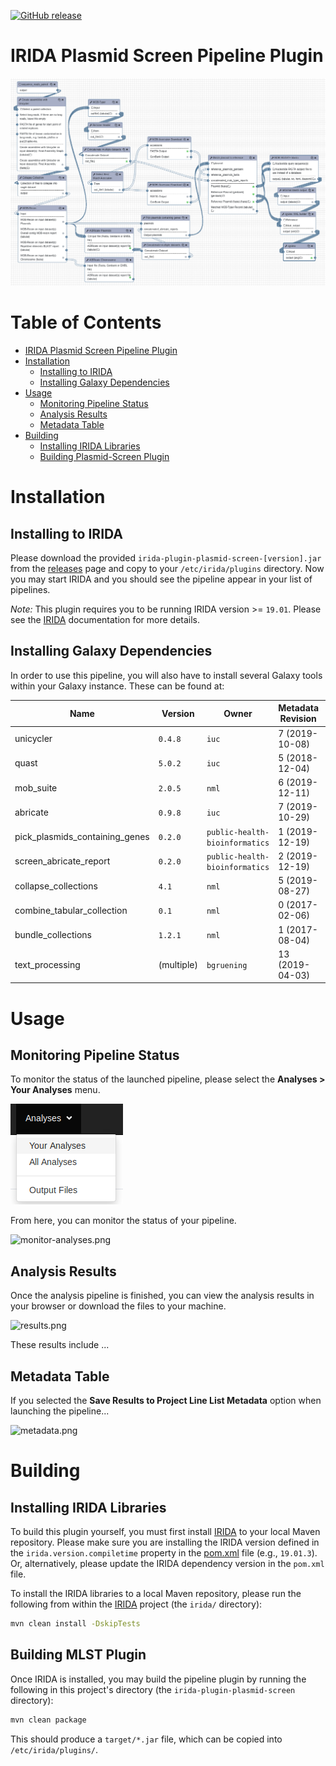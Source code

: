 [![GitHub release](https://img.shields.io/github/release/public-health-bioinformatics/irida-plugin-plasmid-screen.svg)](https://github.com/public-health-bioinformatics/irida-plugin-plasmid-screen/releases/latest)

# IRIDA Plasmid Screen Pipeline Plugin

![galaxy-workflow-diagram.png][]

# Table of Contents

   * [IRIDA Plasmid Screen Pipeline Plugin](#irida-plasmid-screen-pipeline-plugin)
   * [Installation](#buildingpackaging)
      * [Installing to IRIDA](#installing-to-irida)
      * [Installing Galaxy Dependencies](#installing-galaxy-dependencies)
   * [Usage](#usage)
      * [Monitoring Pipeline Status](#monitoring-pipeline-status)
      * [Analysis Results](#analysis-results)
      * [Metadata Table](#metadata-table)
   * [Building](#building)
      * [Installing IRIDA Libraries](#installing-irida-libraries)
      * [Building Plasmid-Screen Plugin](#building-plasmid-screen-plugin)

# Installation

## Installing to IRIDA

Please download the provided `irida-plugin-plasmid-screen-[version].jar` from the [releases][] page and copy to your `/etc/irida/plugins` directory.  Now you may start IRIDA and you should see the pipeline appear in your list of pipelines.

*Note:* This plugin requires you to be running IRIDA version >= `19.01`. Please see the [IRIDA][] documentation for more details.

## Installing Galaxy Dependencies

In order to use this pipeline, you will also have to install several Galaxy tools within your Galaxy instance. These can be found at:

| Name                               | Version         | Owner                          | Metadata Revision | Galaxy Toolshed Link                                                                                                                                                    |
|------------------------------------|-----------------|--------------------------------|-------------------|-------------------------------------------------------------------------------------------------------------------------------------------------------------------------|
| unicycler                          | `0.4.8`         | `iuc`                          | 7 (2019-10-08)    | [unicycler-7:88c240872a65](https://toolshed.g2.bx.psu.edu/view/iuc/unicycler/88c240872a65)                                                                              |
| quast                              | `5.0.2`         | `iuc`                          | 5 (2018-12-04)    | [quast-5:81df4950d65b](https://toolshed.g2.bx.psu.edu/view/iuc/quast/81df4950d65b)                                                                                      |
| mob_suite                          | `2.0.5`         | `nml`                          | 6 (2019-12-11)    | [mob_suite-6:9424de64bfa8](https://toolshed.g2.bx.psu.edu/view/nml/mob_suite/9424de64bfa8)                                                                              |
| abricate                           | `0.9.8`         | `iuc`                          | 7 (2019-10-29)    | [abricate-7:4efdca267d51](https://toolshed.g2.bx.psu.edu/view/iuc/abricate/4efdca267d51)                                                                                |
| pick_plasmids_containing_genes     | `0.2.0`         | `public-health-bioinformatics` | 1 (2019-12-19)    | [pick_plasmids_containing_genes-1:c9129ecc609d](https://toolshed.g2.bx.psu.edu/view/public-health-bioinformatics/pick_plasmids_containing_genes/c9129ecc609d)           |
| screen_abricate_report             | `0.2.0`         | `public-health-bioinformatics` | 2 (2019-12-19)    | [screen_abricate_report-2:912a3a3dc082](https://toolshed.g2.bx.psu.edu/view/public-health-bioinformatics/screen_abricate_report/912a3a3dc082)                           |
| collapse_collections               | `4.1`           | `nml`                          | 5 (2019-08-27)    | [collapse_collections-5:33151a38533a](https://toolshed.g2.bx.psu.edu/view/nml/collapse_collections/33151a38533a)                                                        |
| combine_tabular_collection         | `0.1`           | `nml`                          | 0 (2017-02-06)    | [combine_tabular_collection-0:b815081988b5](https://toolshed.g2.bx.psu.edu/view/nml/combine_tabular_collection/b815081988b5)                                                        |
| bundle_collections                 | `1.2.1`         | `nml`                          | 1 (2017-08-04)    | [bundle_collections-1:cd6da887a5f4](https://toolshed.g2.bx.psu.edu/view/nml/bundle_collections/cd6da887a5f4)                                                            |
| text_processing                    | (multiple)      | `bgruening`                    | 13 (2019-04-03)   | [text_processing-13:0a8c6b61f0f4](https://toolshed.g2.bx.psu.edu/view/bgruening/text_processing/0a8c6b61f0f4)                                                           |


# Usage

## Monitoring Pipeline Status

To monitor the status of the launched pipeline, please select the **Analyses > Your Analyses** menu.

![your-analyses.png][]

From here, you can monitor the status of your pipeline.

![monitor-analyses.png][]

## Analysis Results

Once the analysis pipeline is finished, you can view the analysis results in your browser or download the files to your machine.

![results.png][]

These results include ...

## Metadata Table

If you selected the **Save Results to Project Line List Metadata** option when launching the pipeline...

![metadata.png][]

# Building

## Installing IRIDA Libraries

To build this plugin yourself, you must first install [IRIDA][] to your local Maven repository. Please make sure you are installing the IRIDA version defined in the `irida.version.compiletime` property in the [pom.xml][] file (e.g., `19.01.3`). Or, alternatively, please update the IRIDA dependency version in the `pom.xml` file.

To install the IRIDA libraries to a local Maven repository, please run the following from within the [IRIDA][] project (the `irida/` directory):

```bash
mvn clean install -DskipTests
```

## Building MLST Plugin

Once IRIDA is installed, you may build the pipeline plugin by running the following in this project's directory (the `irida-plugin-plasmid-screen` directory):

```bash
mvn clean package
```

This should produce a `target/*.jar` file, which can be copied into `/etc/irida/plugins/`.


[maven]: https://maven.apache.org/
[IRIDA]: http://irida.ca/
[Galaxy]: https://galaxyproject.org/
[Java]: https://www.java.com/
[irida-pipeline]: https://irida.corefacility.ca/documentation/developer/tools/pipelines/
[irida-pipeline-galaxy]: https://irida.corefacility.ca/documentation/developer/tools/pipelines/#galaxy-workflow-development
[irida-wf-ga2xml]: https://github.com/phac-nml/irida-wf-ga2xml
[pom.xml]: pom.xml
[workflows-dir]: src/main/resources/workflows
[workflow-structure]: src/main/resources/workflows/0.1.0/irida_workflow_structure.ga
[irida-plugin-java]: https://github.com/phac-nml/irida/tree/development/src/main/java/ca/corefacility/bioinformatics/irida/plugins/IridaPlugin.java
[irida-setup]: https://irida.corefacility.ca/documentation/administrator/index.html
[properties]: https://en.wikipedia.org/wiki/.properties
[messages]: src/main/resources/workflows/0.1.0/messages_en.properties
[your-analyses.png]: doc/images/your-analyses.png
[monitor-analyses.png]: doc/images/monitor-analyses.png
[results.png]: doc/images/results.png
[pipeline.png]: doc/images/pipeline.png
[metadata.png]: doc/images/metadata.png
[galaxy-workflow-diagram.png]: doc/images/galaxy-workflow-diagram.png
[releases]: https://github.com/public-health-bioinformatics/irida-plugin-plasmid-screen/releases
